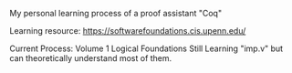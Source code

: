 My personal learning process of a proof assistant "Coq"

Learning resource:
https://softwarefoundations.cis.upenn.edu/


Current Process:
Volume 1 Logical Foundations
  Still Learning "imp.v" but can theoretically understand most of them. 
